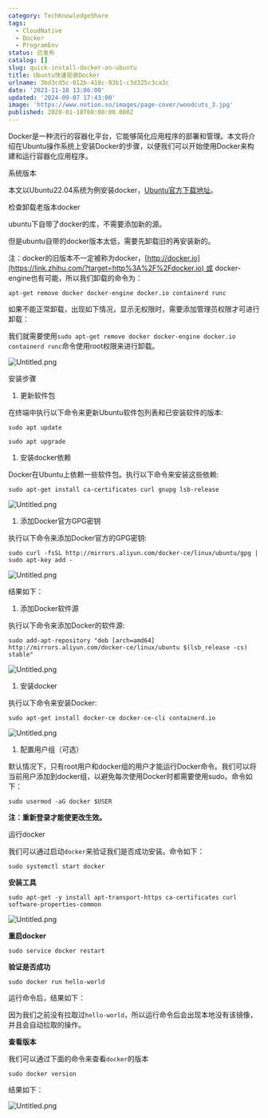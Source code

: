 ```yaml
---
category: TechKnowledgeShare
tags:
  - CloudNative
  - Docker
  - ProgramEnv
status: 已发布
catalog: []
slug: quick-install-docker-on-ubuntu
title: Ubuntu快速安装Docker
urlname: 3bd3cd5c-012b-418c-93b1-c3d325c3ca3c
date: '2023-11-18 13:06:00'
updated: '2024-09-07 17:43:00'
image: 'https://www.notion.so/images/page-cover/woodcuts_3.jpg'
published: 2020-01-18T08:00:00.000Z
---
```


Docker是一种流行的容器化平台，它能够简化应用程序的部署和管理。本文将介绍在Ubuntu操作系统上安装Docker的步骤，以便我们可以开始使用Docker来构建和运行容器化应用程序。


系统版本


本文以Ubuntu22.04系统为例安装docker，[Ubuntu官方下载地址](https://link.zhihu.com/?target=https%3A%2F%2Fubuntu.com%2Fdownload)。


检查卸载老版本docker


ubuntu下自带了docker的库，不需要添加新的源。


但是ubuntu自带的docker版本太低，需要先卸载旧的再安装新的。


注：docker的旧版本不一定被称为docker，[http://docker.io](https://link.zhihu.com/?target=http%3A%2F%2Fdocker.io) 或 docker-engine也有可能，所以我们卸载的命令为：


`apt-get remove docker docker-engine docker.io containerd runc`


如果不能正常卸载，出现如下情况，显示无权限时，需要添加管理员权限才可进行卸载：


我们就需要使用`sudo apt-get remove docker docker-engine docker.io containerd runc`命令使用root权限来进行卸载。


![Untitled.png](https://prod-files-secure.s3.us-west-2.amazonaws.com/5d24fe63-e567-4804-86f9-9fdc62e13082/39952d0f-7851-4550-b715-72a33876c773/Untitled.png?X-Amz-Algorithm=AWS4-HMAC-SHA256&X-Amz-Content-Sha256=UNSIGNED-PAYLOAD&X-Amz-Credential=AKIAT73L2G45FSPPWI6X%2F20250118%2Fus-west-2%2Fs3%2Faws4_request&X-Amz-Date=20250118T213301Z&X-Amz-Expires=3600&X-Amz-Signature=66d9a5e657fd4e90b53d3332fd780f515b12329220188e686d050f34e2eb3528&X-Amz-SignedHeaders=host&x-id=GetObject)


安装步骤

1. 更新软件包

在终端中执行以下命令来更新Ubuntu软件包列表和已安装软件的版本:


`sudo apt update`


`sudo apt upgrade`

1. 安装docker依赖

Docker在Ubuntu上依赖一些软件包。执行以下命令来安装这些依赖:


`sudo apt-get install ca-certificates curl gnupg lsb-release`


![Untitled.png](https://prod-files-secure.s3.us-west-2.amazonaws.com/5d24fe63-e567-4804-86f9-9fdc62e13082/b5a549a8-6621-4824-a151-93e8b0592f14/Untitled.png?X-Amz-Algorithm=AWS4-HMAC-SHA256&X-Amz-Content-Sha256=UNSIGNED-PAYLOAD&X-Amz-Credential=AKIAT73L2G45FSPPWI6X%2F20250118%2Fus-west-2%2Fs3%2Faws4_request&X-Amz-Date=20250118T213301Z&X-Amz-Expires=3600&X-Amz-Signature=a4209af579b5277de547b634d9bb2d20ae4ea318074fa204832b6bbc0fc2d907&X-Amz-SignedHeaders=host&x-id=GetObject)

1. 添加Docker官方GPG密钥

执行以下命令来添加Docker官方的GPG密钥:


`sudo curl -fsSL http://mirrors.aliyun.com/docker-ce/linux/ubuntu/gpg | sudo apt-key add -`


![Untitled.png](https://prod-files-secure.s3.us-west-2.amazonaws.com/5d24fe63-e567-4804-86f9-9fdc62e13082/98014b5e-f5b7-4b16-804e-ab6917971bd3/Untitled.png?X-Amz-Algorithm=AWS4-HMAC-SHA256&X-Amz-Content-Sha256=UNSIGNED-PAYLOAD&X-Amz-Credential=AKIAT73L2G45FSPPWI6X%2F20250118%2Fus-west-2%2Fs3%2Faws4_request&X-Amz-Date=20250118T213301Z&X-Amz-Expires=3600&X-Amz-Signature=fe1f781157dcb3cd0fdfec7debb8ce613ce0fb593216ebbc07f310f31c6e3e68&X-Amz-SignedHeaders=host&x-id=GetObject)


结果如下：

1. 添加Docker软件源

执行以下命令来添加Docker的软件源:


`sudo add-apt-repository "deb [arch=amd64] http://mirrors.aliyun.com/docker-ce/linux/ubuntu $(lsb_release -cs) stable"`


![Untitled.png](https://prod-files-secure.s3.us-west-2.amazonaws.com/5d24fe63-e567-4804-86f9-9fdc62e13082/7fc5bdbe-9d4c-48b8-ba03-3309380f47ba/Untitled.png?X-Amz-Algorithm=AWS4-HMAC-SHA256&X-Amz-Content-Sha256=UNSIGNED-PAYLOAD&X-Amz-Credential=AKIAT73L2G45FSPPWI6X%2F20250118%2Fus-west-2%2Fs3%2Faws4_request&X-Amz-Date=20250118T213301Z&X-Amz-Expires=3600&X-Amz-Signature=46d310e135fc0a0b4e2ba10f45dbe5c21a44ebf72a93ff3a81fdd66f2a0b51df&X-Amz-SignedHeaders=host&x-id=GetObject)

1. 安装docker

执行以下命令来安装Docker:


`sudo apt-get install docker-ce docker-ce-cli containerd.io`


![Untitled.png](https://prod-files-secure.s3.us-west-2.amazonaws.com/5d24fe63-e567-4804-86f9-9fdc62e13082/d5ede442-ffc5-49c3-a76a-76559a797244/Untitled.png?X-Amz-Algorithm=AWS4-HMAC-SHA256&X-Amz-Content-Sha256=UNSIGNED-PAYLOAD&X-Amz-Credential=AKIAT73L2G45FSPPWI6X%2F20250118%2Fus-west-2%2Fs3%2Faws4_request&X-Amz-Date=20250118T213301Z&X-Amz-Expires=3600&X-Amz-Signature=f92ec9eab738c5864d06535f5f72ff616c58aeafd43a1fe276c70cb6815994f4&X-Amz-SignedHeaders=host&x-id=GetObject)

1. 配置用户组（可选）

默认情况下，只有root用户和docker组的用户才能运行Docker命令。我们可以将当前用户添加到docker组，以避免每次使用Docker时都需要使用sudo。命令如下：


`sudo usermod -aG docker $USER`


**注：重新登录才能使更改生效。**


运行docker


我们可以通过启动`docker`来验证我们是否成功安装。命令如下：


`sudo systemctl start docker`


**安装工具**


`sudo apt-get -y install apt-transport-https ca-certificates curl software-properties-common`


![Untitled.png](https://prod-files-secure.s3.us-west-2.amazonaws.com/5d24fe63-e567-4804-86f9-9fdc62e13082/0c3615c1-94db-46f5-9743-68bb221a9964/Untitled.png?X-Amz-Algorithm=AWS4-HMAC-SHA256&X-Amz-Content-Sha256=UNSIGNED-PAYLOAD&X-Amz-Credential=AKIAT73L2G45FSPPWI6X%2F20250118%2Fus-west-2%2Fs3%2Faws4_request&X-Amz-Date=20250118T213301Z&X-Amz-Expires=3600&X-Amz-Signature=b1795ef2863694d60f423661aef37eae862a3f27630b0aa31c258e6c5f2b60a0&X-Amz-SignedHeaders=host&x-id=GetObject)


**重启docker**


`sudo service docker restart`


**验证是否成功**


`sudo docker run hello-world`


运行命令后，结果如下：


因为我们之前没有拉取过`hello-world`，所以运行命令后会出现本地没有该镜像，并且会自动拉取的操作。


**查看版本**


我们可以通过下面的命令来查看`docker`的版本


`sudo docker version`


结果如下：


![Untitled.png](https://prod-files-secure.s3.us-west-2.amazonaws.com/5d24fe63-e567-4804-86f9-9fdc62e13082/efdb509a-3c1e-41a3-91ee-a1bd88793688/Untitled.png?X-Amz-Algorithm=AWS4-HMAC-SHA256&X-Amz-Content-Sha256=UNSIGNED-PAYLOAD&X-Amz-Credential=AKIAT73L2G45FSPPWI6X%2F20250118%2Fus-west-2%2Fs3%2Faws4_request&X-Amz-Date=20250118T213301Z&X-Amz-Expires=3600&X-Amz-Signature=8405014abb5895ecd1734f0305df5bbae37734d3680ca6bda9d70c9a63afe749&X-Amz-SignedHeaders=host&x-id=GetObject)

